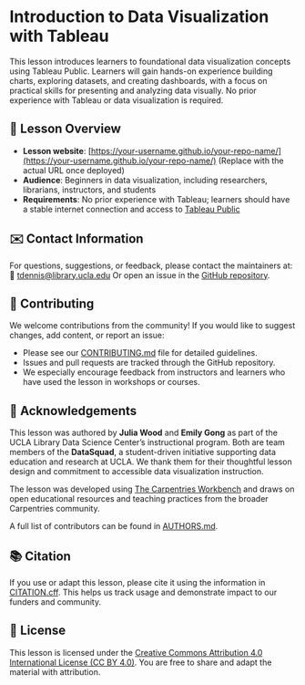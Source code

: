 # Introduction to Data Visualization with Tableau

This lesson introduces learners to foundational data visualization concepts using Tableau Public. Learners will gain hands-on experience building charts, exploring datasets, and creating dashboards, with a focus on practical skills for presenting and analyzing data visually. No prior experience with Tableau or data visualization is required.

## 📘 Lesson Overview

* **Lesson website**: [https://your-username.github.io/your-repo-name/](https://your-username.github.io/your-repo-name/)
  (Replace with the actual URL once deployed)
* **Audience**: Beginners in data visualization, including researchers, librarians, instructors, and students
* **Requirements**: No prior experience with Tableau; learners should have a stable internet connection and access to [Tableau Public](https://public.tableau.com/)

## ✉️ Contact Information

For questions, suggestions, or feedback, please contact the maintainers at:
📧 [tdennis@library.ucla.edu](mailto:tdennis@library.ucla.edu)
Or open an issue in the [GitHub repository](https://github.com/your-username/your-repo-name/issues).

## 🤝 Contributing

We welcome contributions from the community! If you would like to suggest changes, add content, or report an issue:

* Please see our [CONTRIBUTING.md](CONTRIBUTING.md) file for detailed guidelines.
* Issues and pull requests are tracked through the GitHub repository.
* We especially encourage feedback from instructors and learners who have used the lesson in workshops or courses.

## 🙏 Acknowledgements

This lesson was authored by **Julia Wood** and **Emily Gong** as part of the UCLA Library Data Science Center’s instructional program. Both are team members of the **DataSquad**, a student-driven initiative supporting data education and research at UCLA. We thank them for their thoughtful lesson design and commitment to accessible data visualization instruction.

The lesson was developed using [The Carpentries Workbench](https://carpentries.github.io/sandpaper-docs/) and draws on open educational resources and teaching practices from the broader Carpentries community.

A full list of contributors can be found in [AUTHORS.md](AUTHORS.md).

## 📚 Citation

If you use or adapt this lesson, please cite it using the information in [CITATION.cff](CITATION.cff). This helps us track usage and demonstrate impact to our funders and community.

## 🪪 License

This lesson is licensed under the [Creative Commons Attribution 4.0 International License (CC BY 4.0)](LICENSE.md). You are free to share and adapt the material with attribution.
